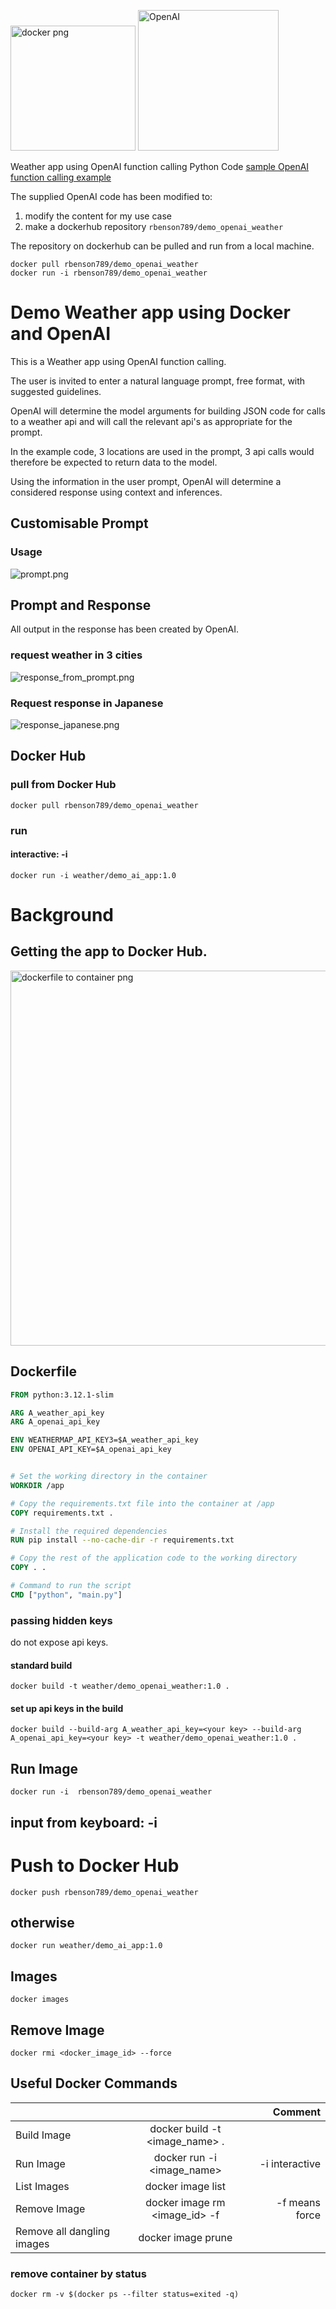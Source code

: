 



<img src="docker.png" alt="docker png" width="200"/>   <img src="openai.png" alt="OpenAI" width="225"/>

Weather app using OpenAI function calling
Python Code 
[sample OpenAI function calling example](https://cookbook.openai.com/examples/how_to_call_functions_with_chat_models)


The supplied OpenAI code has been modified to:

1. modify the content for my use case
2. make a dockerhub repository `rbenson789/demo_openai_weather`

The repository on dockerhub can be pulled and run from a local machine.

```console
docker pull rbenson789/demo_openai_weather
docker run -i rbenson789/demo_openai_weather
```

# Demo Weather app using Docker and OpenAI

This is a Weather app using OpenAI function calling. 

The user is invited to enter a natural language prompt, free format, with suggested guidelines.

OpenAI will determine the model arguments for building JSON code for calls to a weather api and will call the relevant api's as appropriate for the prompt.

In the example code, 3 locations are used in the prompt, 3 api calls would therefore be expected to return data to the model.

Using the information in the user prompt, OpenAI will determine a considered response using context and inferences.

## Customisable Prompt
### Usage

![prompt.png](prompt.png)

## Prompt and Response

All output in the response has been created by OpenAI.

### request weather in 3 cities



![response_from_prompt.png](response_from_prompt.png)

### Request response in Japanese 
![response_japanese.png](response_japanese.png)

## Docker Hub 

### pull from Docker Hub

`docker pull rbenson789/demo_openai_weather`

### run
#### interactive: -i

`docker run -i weather/demo_ai_app:1.0`


# Background

## Getting the app to Docker Hub.

<img src="dockerfile_container.png" alt="dockerfile to container png" width="600"/>

## Dockerfile

```Dockerfile 
FROM python:3.12.1-slim

ARG A_weather_api_key
ARG A_openai_api_key

ENV WEATHERMAP_API_KEY3=$A_weather_api_key
ENV OPENAI_API_KEY=$A_openai_api_key


# Set the working directory in the container
WORKDIR /app

# Copy the requirements.txt file into the container at /app
COPY requirements.txt .

# Install the required dependencies
RUN pip install --no-cache-dir -r requirements.txt

# Copy the rest of the application code to the working directory
COPY . .

# Command to run the script
CMD ["python", "main.py"]
```

### passing hidden keys

do not expose api keys. 

#### standard build 

`docker build -t weather/demo_openai_weather:1.0 .`

#### set up api keys in the build

`docker build --build-arg A_weather_api_key=<your key> --build-arg A_openai_api_key=<your key> -t weather/demo_openai_weather:1.0 .`



## Run Image

`docker run -i  rbenson789/demo_openai_weather`

## input from keyboard:   -i


# Push to Docker Hub

`docker push rbenson789/demo_openai_weather`







## otherwise
`docker run weather/demo_ai_app:1.0`

## Images

`docker images`

## Remove Image

`docker rmi <docker_image_id> --force`

## Useful Docker Commands

|                            |                                |        Comment |
|----------------------------|:------------------------------:|---------------:|
| Build Image                | docker build -t <image_name> . |                |
| Run Image                  |   docker run -i <image_name>   | -i interactive |
| List Images                |       docker image list        |                |
| Remove Image               | docker image rm <image_id> -f  | -f means force |
| Remove all dangling images |       docker image prune       |                |


### remove container by status


`docker rm -v $(docker ps --filter status=exited -q)`




